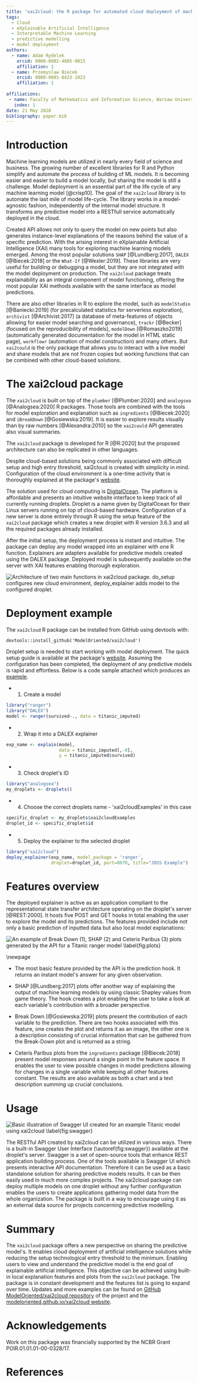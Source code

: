 ```yaml
---
title: 'xai2cloud: the R package for automated cloud deployment of machine learning models with XAI REST API'
tags:
  - Cloud
  - eXplainable Artificial Intelligence
  - Interpretable Machine Learning
  - predictive modelling
  - model deployment
authors:
  - name: Adam Rydelek
    orcid: 0000-0002-4805-9015
    affiliation: 1
  - name: Przemyslaw Biecek
    orcid: 0000-0001-8423-1823
    affiliation: 1
    
affiliations:
 - name: Faculty of Mathematics and Information Science, Warsaw University of Technology
   index: 1
date: 21 May 2020
bibliography: paper.bib
---
```


# Introduction

Machine learning models are utilized in nearly every field of science and business. 
The growing number of excellent libraries for R and Python simplify and automate the process of building of  ML models. It is becoming easier and easier to build a model locally, but sharing the model is still a challenge. Model deployment is an essential part of the life cycle of any machine learning model [@crisp10]. The goal of the `xai2cloud` library is to automate the last mile of model life-cycle. The library works in a model-agnostic fashion, independently of the internal model structure. It transforms any predictive model into a RESTfull service automatically deployed in the cloud.

Created API allows not only to query the model on new points but also generates instance-level explanations of the reasons behind the value of a specific prediction.
With the arising interest in eXplainable Artificial Intelligence (XAI) many tools for exploring machine learning models emerged. Among the most popular solutions `SHAP` [@Lundberg:2017], `DALEX` [@Biecek:2018] or the `What-If` [@Wexler:2019]. These libraries are very useful for building or debugging a model, but they are not integrated with the model deployment on production. The `xai2cloud` package treats explainability as an integral component of model functioning, offering the most popular XAI methods available with the same interface as model predictions.

There are also other libraries in R to explore the model, such as `modelStudio` [@Baniecki:2019] (for precalculated statistics for serverless exploration), `archivist` [@Archivist:2017] (a database of meta-features of objects allowing for easier model searching and governance), `trackr` [@Becker] (focused on the reproducibility of models), `modelDown` [@Romaszko2019] (automatically generated documentation for the model in HTML static page), `workflowr` (automation of model construction) and many others. 
But `xai2could` is the only package that allows you to interact with a live model and share models that are not frozen copies but working functions that can be combined with other cloud-based solutions.


# The xai2cloud package

The `xai2cloud` is built on top of the `plumber` [@Plumber:2020] and `analogsea` [@Analogsea:2020] R packages. Those tools are combined with the tools for model exploration and explanation such as `ingredients` [@Biecek:2020] and `iBreakDown` [@Gosiewska:2019]. It is easier to explore results visually than by raw numbers [@Alexandra:2010] so the `xai2could` API generates also visual summaries.

The `xai2cloud` package is developed for R [@R:2020] but the proposed architecture can also be replicated in other languages. 

Despite cloud-based solutions being commonly associated with difficult setup and high entry threshold, xai2cloud is created with simplicity in mind. Configuration of the cloud environment is a one-time activity that is thoroughly explained at the package's [website](https://modeloriented.github.io/xai2cloud/). 

The solution used for cloud computing is [DigitalOcean](https://www.digitalocean.com/). The platform is affordable and presents an intuitive website interface to keep track of all currently running droplets. Droplet is a name given by DigitalOcean for their Linux servers running on top of cloud-based hardware. Configuration of a new server is done entirely through R using the setup feature of the `xai2cloud` package which creates a new droplet with R version 3.6.3 and all the required packages already installed.

After the initial setup, the deployment process is instant and intuitive. The package can deploy any model wrapped into an explainer with one R function. Explainers are adapters available for predictive models created using the DALEX package. Deployed model is subsequently available on the server with XAI features enabling thorough exploration.

![Architecture of two main functions in `xai2cloud` package. `do_setup` configures new cloud environment, `deploy_explainer` adds model to the configured droplet.](diagram.png)

# Deployment example

The `xai2cloud` R package can be installed from GitHub using devtools with:

`devtools::install_github('ModelOriented/xai2cloud')`

Droplet setup is needed to start working with model deployment. The quick setup guide is available at the package's [website](https://modeloriented.github.io/xai2cloud/). Assuming the configuration has been completed, the deployment of any predictive models is rapid and effortless. Below is a code sample attached which produces an [example](http://167.172.203.24/exp_name/__swagger__/).

* 1. Create a model
```r
library("ranger")
library("DALEX")
model <- ranger(survived~., data = titanic_imputed)
```

* 2. Wrap it into a DALEX explainer
```r
exp_name <- explain(model, 
                    data = titanic_imputed[,-8],
                    y = titanic_imputed$survived)
```

* 3. Check droplet's ID
```r
library("analogsea")
my_droplets <- droplets()
```

* 4. Choose the correct droplets name - 'xai2cloudExamples' in this case
```r
specific_droplet <- my_droplets$xai2cloudExamples
droplet_id <- specific_droplet$id
```

* 5. Deploy the explainer to the selected droplet
```r
library("xai2cloud")
deploy_explainer(exp_name, model_package = 'ranger',
                 droplet=droplet_id, port=8070, title="JOSS Example")
```


# Features overview

The deployed explainer is active as an application compliant to the representational state transfer architecture operating on the droplet's server [@REST:2000]. It hosts five POST and GET hooks in total enabling the user to explore the model and its predictions. The features provided include not only a basic prediction of inputted data but also local model explanations:

![An example of Break Down (1), SHAP (2) and Ceteris Paribus (3) plots generated by the API for a Titanic ranger model \label{fig:plots}](plots.png)

\newpage

* The most basic feature provided by the API is the prediction hook. It returns an instant model's answer for any given observation.

* SHAP [@Lundberg:2017] plots offer another way of explaining the output of machine learning models by using classic Shapley values from game theory. The hook creates a plot enabling the user to take a look at each variable's contribution with a broader perspective.

* Break Down [@Gosiewska:2019] plots present the contribution of each variable to the prediction. There are two hooks associated with this feature, one creates the plot and returns it as an image, the other one is a description consisting of crucial information that can be gathered from the Break-Down plot and is returned as a string.

* Ceteris Paribus plots from the `ingredients` package [@Biecek:2018] present model responses around a single point in the feature space. It enables the user to view possible changes in model predictions allowing for changes in a single variable while keeping all other features constant. The results are also available as both a chart and a text description summing up crucial conclusions.

# Usage

![Basic illustration of Swagger UI created for an example Titanic model using xai2cloud \label{fig:swagger}](api.png)

The RESTful API created by xai2cloud can be utilized in various ways. There is a built-in Swagger User Interface (\autoref{fig:swagger}) available at the droplet's server. Swagger is a set of open-source tools that enhance REST application building process. One of the tools available is Swagger UI which presents interactive API documentation. Therefore it can be used as a basic standalone solution for sharing predictive models results. It can be then easily used in much more complex projects. The xai2cloud package can deploy multiple models on one droplet without any further configuration enables the users to create applications gathering model data from the whole organization. The package is built in a way to encourage using it as an external data source for projects concerning predictive modelling.

# Summary

The `xai2cloud` package offers a new perspective on sharing the predictive model's. It enables cloud deployment of artificial intelligence solutions while reducing the setup technological entry threshold to the minimum. Enabling users to view and understand the predictive model is the end goal of explainable artificial intelligence. This objective can be achieved using built-in local explanation features and plots from the `xai2cloud` package. The package is in constant development and the features list is going to expand over time. Updates and more examples can be found on [GitHub ModelOriented/xai2cloud repository](https://github.com/ModelOriented/xai2cloud) of the project and the [modeloriented.github.io/xai2cloud website](https://modeloriented.github.io/xai2cloud/).


# Acknowledgements

Work on this package was financially supported by the NCBR Grant POIR.01.01.01-00-0328/17.

# References
